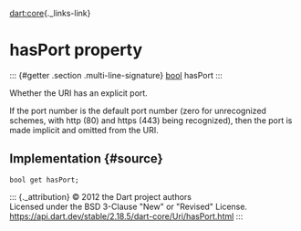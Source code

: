 [dart:core](../../dart-core/dart-core-library){._links-link}

hasPort property
================

::: {#getter .section .multi-line-signature}
[bool](../bool-class) hasPort
:::

Whether the URI has an explicit port.

If the port number is the default port number (zero for unrecognized
schemes, with http (80) and https (443) being recognized), then the port
is made implicit and omitted from the URI.

Implementation {#source}
--------------

``` {.language-dart data-language="dart"}
bool get hasPort;
```

::: {._attribution}
© 2012 the Dart project authors\
Licensed under the BSD 3-Clause \"New\" or \"Revised\" License.\
<https://api.dart.dev/stable/2.18.5/dart-core/Uri/hasPort.html>
:::

